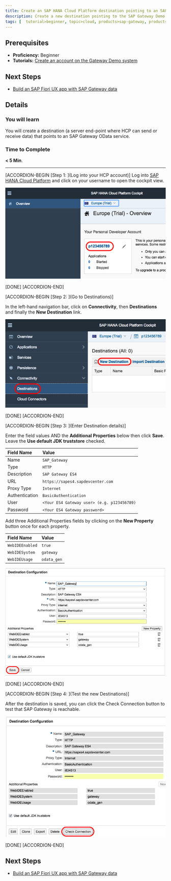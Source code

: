 ```yaml
---
title: Create an SAP HANA Cloud Platform destination pointing to an SAP Gateway
description: Create a new destination pointing to the SAP Gateway Demo System
tags: [  tutorial>beginner, topic>cloud, products>sap-gateway, products>sap-hana-cloud-platform ]
---
```


## Prerequisites  
 - **Proficiency:** Beginner
 - **Tutorials:** [Create an account on the Gateway Demo system](http://go.sap.com/developer/tutorials/gateway-demo-signup.html)

## Next Steps
 - [Build an SAP Fiori UX app with SAP Gateway data](http://go.sap.com/developer/tutorials/teched-2016-4.html)

## Details
### You will learn  
You will create a destination (a server end-point where HCP can send or receive data) that points to an SAP Gateway OData service.

### Time to Complete
**< 5 Min**.

---

[ACCORDION-BEGIN [Step 1: ](Log into your HCP account)]
Log into [SAP HANA Cloud Platform](https://account.hanatrial.ondemand.com/) and click on your username to open the cockpit view.

![Click on user name](te-2016-3-01.png)

[DONE]
[ACCORDION-END]

[ACCORDION-BEGIN [Step 2: ](Go to Destinations)]

In the left-hand navigation bar, click on **Connectivity**, then **Destinations** and finally the **New Destination** link.

![open destinations](te-2016-3-02.png)

[DONE]
[ACCORDION-END]

[ACCORDION-BEGIN [Step 3: ](Enter Destination details)]

Enter the field values AND the **Additional Properties** below then click **Save**. Leave the **Use default JDK truststore** checked.

Field Name     | Value
:------------- | :-------------
Name           | `SAP_Gateway`
Type           | `HTTP`
Description    | `SAP Gateway ES4`
URL            | `https://sapes4.sapdevcenter.com`
Proxy Type     | `Internet`
Authentication | `BasicAuthentication`
User           | `<Your ES4 Gateway user> (e.g. p123456789)`
Password       | `<Your ES4 Gateway password>`

Add three Additional Properties fields by clicking on the **New Property** button once for each property.


Field Name       | Value
:--------------- | :-------------
`WebIDEEnabled`  | `true`
`WebIDESystem`   | `gateway`
`WebIDEUsage`    | `odata_gen`

![creating destination](te-2016-3-03.png)

[DONE]
[ACCORDION-END]

[ACCORDION-BEGIN [Step 4: ](Test the new Destinations)]

After the destination is saved, you can click the Check Connection button to test that SAP Gateway is reachable. 

![Check connection](te-2016-3-04.png)

[DONE]
[ACCORDION-END]


## Next Steps
 - [Build an SAP Fiori UX app with SAP Gateway data](http://go.sap.com/developer/tutorials/teched-2016-4.html)
